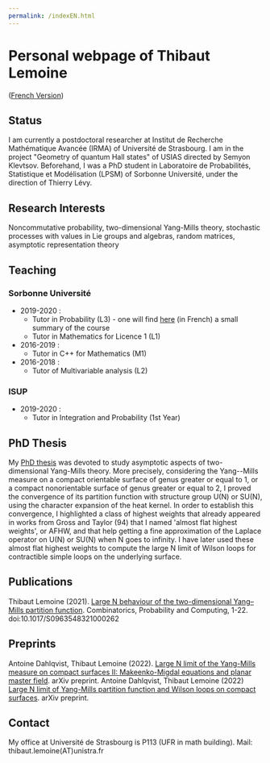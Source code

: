 ```yaml
---
permalink: /indexEN.html
---
```


# Personal webpage of Thibaut Lemoine

([French Version](https://thibaut-lemoine.github.io/index.html))

## Status

I am currently a postdoctoral researcher at Institut de Recherche Mathématique Avancée (IRMA) of Université de Strasbourg. I am in the project "Geometry of quantum Hall states" of USIAS directed by Semyon Klevtsov. Beforehand, I was a PhD student in Laboratoire de Probabilités, Statistique et Modélisation (LPSM) of Sorbonne Université, under the direction of Thierry Lévy.

## Research Interests

Noncommutative probability, two-dimensional Yang-Mills theory, stochastic processes with values in Lie groups and algebras, random matrices, asymptotic representation theory

## Teaching

### Sorbonne Université

- 2019-2020 :
  - Tutor in Probability (L3) - one will find [here](/Synthese_Cours_290.pdf) (in French) a small summary of the course
  - Tutor in Mathematics for Licence 1 (L1)
- 2016-2019 :
  - Tutor in C++ for Mathematics (M1)
- 2016-2018 :
  - Tutor of Multivariable analysis (L2)

### ISUP

- 2019-2020 :
  - Tutor in Integration and Probability (1st Year)

## PhD Thesis

My [PhD thesis](https://tel.archives-ouvertes.fr/tel-03096870v1) was devoted to study asymptotic aspects of two-dimensional Yang-Mills theory. More precisely, considering the Yang--Mills measure on a compact orientable surface of genus greater or equal to 1, or a compact nonorientable surface of genus greater or equal to 2, I proved the convergence of its partition function with structure group U(N) or SU(N), using the character expansion of the heat kernel. In order to establish this convergence, I highlighted a class of highest weights that already appeared in works from Gross and Taylor (94) that I named 'almost flat highest weights', or AFHW, and that help getting a fine approximation of the Laplace operator on U(N) or SU(N) when N goes to infinity. I have later used these almost flat highest weights to compute the large N limit of Wilson loops for contractible simple loops on the underlying surface.

## Publications

Thibaut Lemoine (2021). [Large N behaviour of the two-dimensional Yang–Mills partition function](https://www.cambridge.org/core/journals/combinatorics-probability-and-computing/article/abs/large-n-behaviour-of-the-twodimensional-yangmills-partition-function/68E2F00A42AF7D162D81879A8E80B664). Combinatorics, Probability and Computing, 1-22. doi:10.1017/S0963548321000262

## Preprints

Antoine Dahlqvist, Thibaut Lemoine (2022). [Large N limit of the Yang-Mills measure on compact surfaces II: Makeenko-Migdal equations and planar master field](https://arxiv.org/abs/2201.05886). arXiv preprint.
Antoine Dahlqvist, Thibaut Lemoine (2022) [Large N limit of Yang-Mills partition function and Wilson loops on compact surfaces](https://arxiv.org/abs/2201.05882). arXiv preprint.

## Contact

My office at Université de Strasbourg is P113 (UFR in math building). Mail: thibaut.lemoine(AT)unistra.fr
